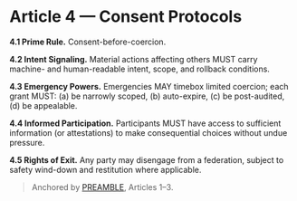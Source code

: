 # Article 4 — Consent Protocols

**4.1 Prime Rule.** Consent-before-coercion.

**4.2 Intent Signaling.** Material actions affecting others MUST carry machine- and human-readable intent, scope, and rollback conditions.

**4.3 Emergency Powers.** Emergencies MAY timebox limited coercion; each grant MUST: (a) be narrowly scoped, (b) auto-expire, (c) be post-audited, (d) be appealable.

**4.4 Informed Participation.** Participants MUST have access to sufficient information (or attestations) to make consequential choices without undue pressure.

**4.5 Rights of Exit.** Any party may disengage from a federation, subject to safety wind-down and restitution where applicable.

> Anchored by [PREAMBLE](PREAMBLE.md), Articles 1–3.
